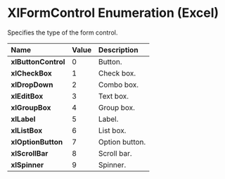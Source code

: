 
# XlFormControl Enumeration (Excel)

Specifies the type of the form control.



|**Name**|**Value**|**Description**|
|:-----|:-----|:-----|
|**xlButtonControl**|0|Button.|
|**xlCheckBox**|1|Check box.|
|**xlDropDown**|2|Combo box.|
|**xlEditBox**|3|Text box.|
|**xlGroupBox**|4|Group box.|
|**xlLabel**|5|Label.|
|**xlListBox**|6|List box.|
|**xlOptionButton**|7|Option button.|
|**xlScrollBar**|8|Scroll bar.|
|**xlSpinner**|9|Spinner.|
